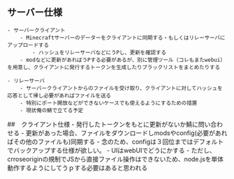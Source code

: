 ## サーバー仕様
    - サーバークライアント
        - Minecraftサーバーのデーターをクライアントに同期する・もしくはリレーサーバにアップロードする
            - ハッシュをリレーサーバなどにうPし、更新を確認する
        - modなどに更新があればうPする必要があるが、別に管理ツール（コレもまたwebui）を用意し、クライアントに発行するトークンを生成したりブラックリストをまとめたりする

    - リレーサーバ
        - サーバークライアントからのファイルを受け取り、クライアントに対してハッシュを応答として帰し必要があればファイルを送る
        - 特別にポート開放などができないケースでも使えるようにするための措置
        - 現状俺の鯖で立てる予定

##　クライアント仕様
    - 発行したトークンをもとに更新がないか鯖に問い合わせる
        - 更新があった場合、ファイルをダウンロードしmodsやconfig(必要があればその他のファイルも)同期する
        - 念のため、configは３回位まではデフォルトでバックアップする仕様が欲しい。
    - UIはwebUIでどうにかする
        - ただし、crroseoriginの規制でJSから直接ファイル操作はできないため、node.jsを単体動作するようにしてうｐする必要はあると思われる
